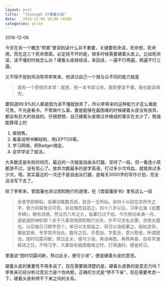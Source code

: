 ```yaml
---
layout: post
title:  "(Concept 3)硬着头皮"
date:   2016-12-06 18:06 +0300
categories: write
---
```


2016-12-06

今天在另一个概念“积累”里讲到读什么并不重要，关键要死命读，死命想，死命用。而在这三个死命里面，必定绕不开的是，很多时候需要硬着头皮上。比如死命读，读不懂的时候怎么办？硬着头皮继续读，来回读，一遍不行两遍，两遍不行三遍。

又不得不提到鸡汤导师李笑来，他讲过自己一个很与众不同的能力就是

>我有一个奇怪的本领：就是，把一本书拿过来，我即便读不懂，我也能读得完。

要知道99.9%的人都是因为读不懂就放弃了，所以李笑来的这种能力才这么难能可贵。不光是看书，不管做什么事，要是能够在最困难的时候硬着头皮没有放弃，都会有巨大的收益的。仔细想想，自己硬着头皮做过并做成的事实在太少了。勉强能算得上的

1. 做销售。
2. 看着说明书解结构，用LEPTOS等。
3. 学习网络，把Badger搞定。
4. 自学学会了蛙泳。

大多数还是失败的经历，最近的一次就是自由泳打腿，坚持了一段，但一看连小孩都游不过，没有信心了。放弃次数最多的是学英语，打过多少次鸡血，就放弃过多少次。哦，其实最近的一次还不是自由泳打腿，是每天3000字的写作计划，完全没法写下去了。

除了李笑来，曾国藩也讲过困知勉行的道理，在《曾国藩家书》里有这么一段

>余昔学颜柳贴，临摹动辄数百纸，犹且一无所似。余四十以前在京所作之字，骨力间架皆无可观，余自愧而自恶之。四十八岁以后，习李北海《岳麓寺碑》，略有进境，然业历八年之久，临摹已过千纸。今尔用功未满一月，遂欲遽跻神妙耶？余于凡事皆用困知勉行功夫，尔不可求名太骤，求效太捷也。以后每日习柳字百个，单日以生纸临之，双日以油纸摹之。临帖宜徐，摹贴宜疾，专学其开张处。数月之后，手愈拙，字愈丑，意兴愈低，所谓困也。困时切莫间断，熬过此关，便可少进。再进再困，再熬再奋，自有亨通精进之日。不特习字，凡事皆有极困极难之时，打得通的，便是好汉。

里面说“困时切莫间断，熬过此关，便可少进”，便是硬着头皮的意思。

硬着头皮的重要性不用多说了，现在需要搞清楚的是，硬着头皮靠的是意志力吗？李笑来已经分析过意志力是个伪命题，正确的方式是“停不下来”，现在需要考虑一下，硬着头皮和停不下来之间的关系。


<!--end-->
